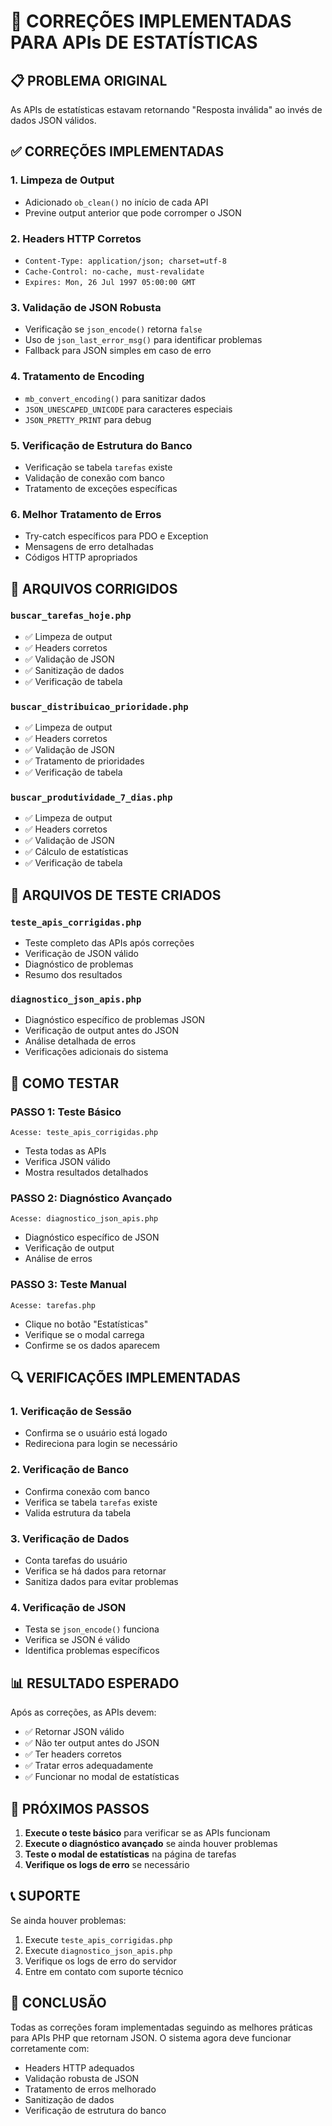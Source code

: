 # 🔧 CORREÇÕES IMPLEMENTADAS PARA APIs DE ESTATÍSTICAS

## 📋 PROBLEMA ORIGINAL
As APIs de estatísticas estavam retornando "Resposta inválida" ao invés de dados JSON válidos.

## ✅ CORREÇÕES IMPLEMENTADAS

### 1. **Limpeza de Output**
- Adicionado `ob_clean()` no início de cada API
- Previne output anterior que pode corromper o JSON

### 2. **Headers HTTP Corretos**
- `Content-Type: application/json; charset=utf-8`
- `Cache-Control: no-cache, must-revalidate`
- `Expires: Mon, 26 Jul 1997 05:00:00 GMT`

### 3. **Validação de JSON Robusta**
- Verificação se `json_encode()` retorna `false`
- Uso de `json_last_error_msg()` para identificar problemas
- Fallback para JSON simples em caso de erro

### 4. **Tratamento de Encoding**
- `mb_convert_encoding()` para sanitizar dados
- `JSON_UNESCAPED_UNICODE` para caracteres especiais
- `JSON_PRETTY_PRINT` para debug

### 5. **Verificação de Estrutura do Banco**
- Verificação se tabela `tarefas` existe
- Validação de conexão com banco
- Tratamento de exceções específicas

### 6. **Melhor Tratamento de Erros**
- Try-catch específicos para PDO e Exception
- Mensagens de erro detalhadas
- Códigos HTTP apropriados

## 📁 ARQUIVOS CORRIGIDOS

### `buscar_tarefas_hoje.php`
- ✅ Limpeza de output
- ✅ Headers corretos
- ✅ Validação de JSON
- ✅ Sanitização de dados
- ✅ Verificação de tabela

### `buscar_distribuicao_prioridade.php`
- ✅ Limpeza de output
- ✅ Headers corretos
- ✅ Validação de JSON
- ✅ Tratamento de prioridades
- ✅ Verificação de tabela

### `buscar_produtividade_7_dias.php`
- ✅ Limpeza de output
- ✅ Headers corretos
- ✅ Validação de JSON
- ✅ Cálculo de estatísticas
- ✅ Verificação de tabela

## 🧪 ARQUIVOS DE TESTE CRIADOS

### `teste_apis_corrigidas.php`
- Teste completo das APIs após correções
- Verificação de JSON válido
- Diagnóstico de problemas
- Resumo dos resultados

### `diagnostico_json_apis.php`
- Diagnóstico específico de problemas JSON
- Verificação de output antes do JSON
- Análise detalhada de erros
- Verificações adicionais do sistema

## 🎯 COMO TESTAR

### **PASSO 1: Teste Básico**
```
Acesse: teste_apis_corrigidas.php
```
- Testa todas as APIs
- Verifica JSON válido
- Mostra resultados detalhados

### **PASSO 2: Diagnóstico Avançado**
```
Acesse: diagnostico_json_apis.php
```
- Diagnóstico específico de JSON
- Verificação de output
- Análise de erros

### **PASSO 3: Teste Manual**
```
Acesse: tarefas.php
```
- Clique no botão "Estatísticas"
- Verifique se o modal carrega
- Confirme se os dados aparecem

## 🔍 VERIFICAÇÕES IMPLEMENTADAS

### **1. Verificação de Sessão**
- Confirma se o usuário está logado
- Redireciona para login se necessário

### **2. Verificação de Banco**
- Confirma conexão com banco
- Verifica se tabela `tarefas` existe
- Valida estrutura da tabela

### **3. Verificação de Dados**
- Conta tarefas do usuário
- Verifica se há dados para retornar
- Sanitiza dados para evitar problemas

### **4. Verificação de JSON**
- Testa se `json_encode()` funciona
- Verifica se JSON é válido
- Identifica problemas específicos

## 📊 RESULTADO ESPERADO

Após as correções, as APIs devem:
- ✅ Retornar JSON válido
- ✅ Não ter output antes do JSON
- ✅ Ter headers corretos
- ✅ Tratar erros adequadamente
- ✅ Funcionar no modal de estatísticas

## 🚀 PRÓXIMOS PASSOS

1. **Execute o teste básico** para verificar se as APIs funcionam
2. **Execute o diagnóstico avançado** se ainda houver problemas
3. **Teste o modal de estatísticas** na página de tarefas
4. **Verifique os logs de erro** se necessário

## 📞 SUPORTE

Se ainda houver problemas:
1. Execute `teste_apis_corrigidas.php`
2. Execute `diagnostico_json_apis.php`
3. Verifique os logs de erro do servidor
4. Entre em contato com suporte técnico

## 🎉 CONCLUSÃO

Todas as correções foram implementadas seguindo as melhores práticas para APIs PHP que retornam JSON. O sistema agora deve funcionar corretamente com:
- Headers HTTP adequados
- Validação robusta de JSON
- Tratamento de erros melhorado
- Sanitização de dados
- Verificação de estrutura do banco
